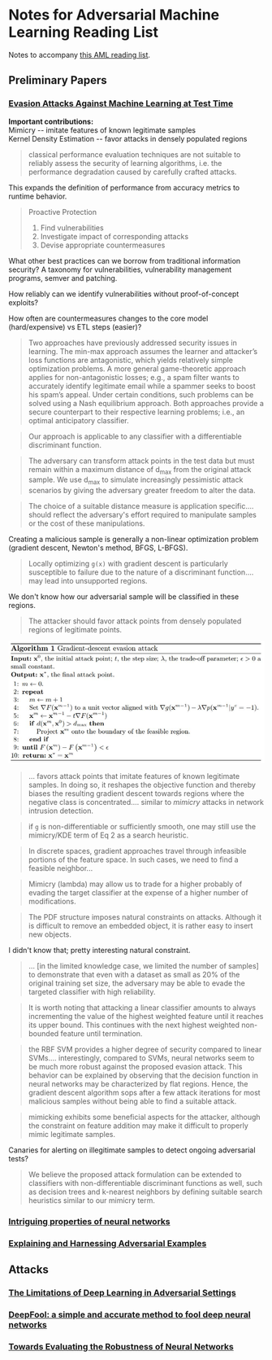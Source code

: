 # Notes for Adversarial Machine Learning Reading List

Notes to accompany [this AML reading list](https://nicholas.carlini.com/writing/2018/adversarial-machine-learning-reading-list.html).

## Preliminary Papers

### [Evasion Attacks Against Machine Learning at Test Time](https://arxiv.org/pdf/1708.06131.pdf)

**Important contributions:**  
Mimicry -- imitate features of known legitimate samples  
Kernel Density Estimation -- favor attacks in densely populated regions  

> classical performance evaluation techniques are not suitable to reliably assess the security of learning algorithms, i.e. the performance degradation caused by carefully crafted attacks.

This expands the definition of performance from accuracy metrics to runtime behavior.

> Proactive Protection
> 1. Find vulnerabilities
> 2. Investigate impact of corresponding attacks
> 3. Devise appropriate countermeasures

What other best practices can we borrow from traditional information security? A taxonomy for vulnerabilities, vulnerability management programs, semver and patching.

How reliably can we identify vulnerabilities without proof-of-concept exploits?

How often are countermeasures changes to the core model (hard/expensive) vs ETL steps (easier)?

> Two approaches have previously addressed security issues in learning. The min-max approach assumes the learner and attacker’s loss functions are antagonistic, which yields relatively simple optimization problems. A more general game-theoretic approach applies for non-antagonistic losses; e.g., a spam filter wants to accurately identify legitimate email while a spammer seeks to boost his spam’s appeal. Under certain conditions, such problems can be solved using a Nash equilibrium approach. Both approaches provide a secure counterpart to their respective learning problems; i.e., an optimal anticipatory classifier.

> Our approach is applicable to any classifier with a differentiable discriminant function.

> The adversary can transform attack points in the test data but must remain within a maximum distance of d<sub>max</sub> from the original attack sample. We use d<sub>max</sub> to simulate increasingly pessimistic attack scenarios by giving the adversary greater freedom to alter the data.

> The choice of a suitable distance measure is application specific.... should reflect the adversary's effort required to manipulate samples or the cost of these manipulations.

Creating a malicious sample is generally a non-linear optimization problem (gradient descent, Newton's method, BFGS, L-BFGS).

> Locally optimizing `g(x)` with gradient descent is particularly susceptible to failure due to the nature of a discriminant function.... may lead into unsupported regions.

We don't know how our adversarial sample will be classified in these regions.

> The attacker should favor attack points from densely populated regions of legitimate points.

![algo1.jpg](img/algo1.JPG)

> ... favors attack points that imitate features of known legitimate samples. In doing so, it reshapes the objective function and thereby biases the resulting gradient descent towards regions where the negative class is concentrated.... similar to _mimicry_ attacks in network intrusion detection.

> if `g` is non-differentiable or sufficiently smooth, one may still use the mimicry/KDE term of Eq 2 as a search heuristic.

> In discrete spaces, gradient approaches travel through infeasible portions of the feature space. In such cases, we need to find a feasible neighbor...

> Mimicry (lambda) may allow us to trade for a higher probably of evading the target classifier at the expense of a higher number of modifications.

> The PDF structure imposes natural constraints on attacks. Although it is difficult to remove an embedded object, it is rather easy to insert new objects.

I didn't know that; pretty interesting natural constraint.

> ... [in the limited knowledge case, we limited the number of samples] to demonstrate that even with a dataset as small as 20% of the original training set size, the adversary may be able to evade the targeted classifier with high reliability.

> It is worth noting that attacking a linear classifier amounts to always incrementing the value of the highest weighted feature until it reaches its upper bound. This continues with the next highest weighted non-bounded feature until termination.

> the RBF SVM provides a higher degree of security compared to linear SVMs.... interestingly, compared to SVMs, neural networks seem to be much more robust against the proposed evasion attack. This behavior can be explained by observing that the decision function in neural networks may be characterized by flat regions. Hence, the gradient descent algorithm sops after a few attack iterations for most malicious samples without being able to find a suitable attack.

> mimicking exhibits some beneficial aspects for the attacker, although the constraint on feature addition may make it difficult to properly mimic legitimate samples.

Canaries for alerting on illegitimate samples to detect ongoing adversarial tests?

> We believe the proposed attack formulation can be extended to classifiers with non-differentiable discriminant functions as well, such as decision trees and k-nearest neighbors by defining suitable search heuristics similar to our mimicry term.

### [Intriguing properties of neural networks](https://arxiv.org/pdf/1312.6199.pdf)

### [Explaining and Harnessing Adversarial Examples](https://arxiv.org/pdf/1412.6572.pdf)

## Attacks

### [The Limitations of Deep Learning in Adversarial Settings](https://arxiv.org/pdf/1511.07528.pdf)

### [DeepFool: a simple and accurate method to fool deep neural networks](https://arxiv.org/pdf/1511.04599.pdf)

### [Towards Evaluating the Robustness of Neural Networks](https://arxiv.org/pdf/1608.04644.pdf)
